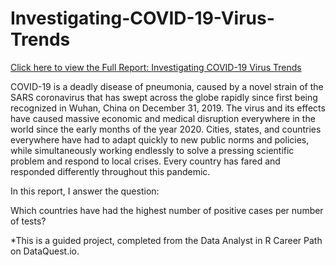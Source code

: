 # Investigating-COVID-19-Virus-Trends

[Click here to view the Full Report: Investigating COVID-19 Virus Trends](https://stephentaul22.github.io/Investigating-COVID-19-Virus-Trends-Guided-Project-R-1/)

COVID-19 is a deadly disease of pneumonia, caused by a novel strain of the SARS coronavirus that has swept across the globe rapidly since first being recognized in Wuhan, China on December 31, 2019. The virus and its effects have caused massive economic and medical disruption everywhere in the world since the early months of the year 2020. Cities, states, and countries everywhere have had to adapt quickly to new public norms and policies, while simultaneously working endlessly to solve a pressing scientific problem and respond to local crises. Every country has fared and responded differently throughout this pandemic.

In this report, I answer the question:

Which countries have had the highest number of positive cases per number of tests?


\*This is a guided project, completed from the Data Analyst in R Career Path on DataQuest.io.
